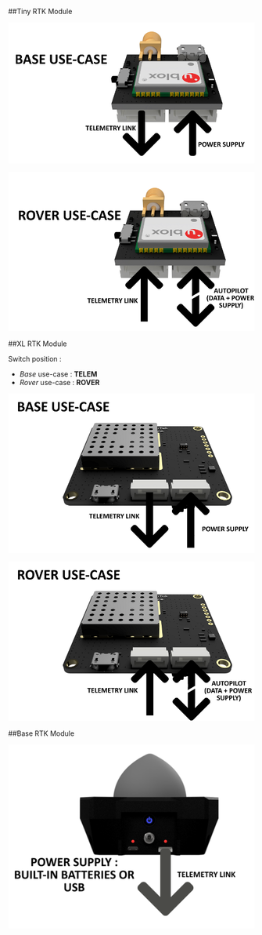 ##Tiny RTK Module

<p align="center">
  <img src="./images/schemaTiny1.png?raw=true" alt="Wiring tiny"/>
</p>

<p align="center">
  <img src="./images/schemaTiny2.png?raw=true" alt="Wiring tiny"/>
</p>

##XL RTK Module

Switch position : 
* _Base_ use-case : **TELEM**
* _Rover_ use-case : **ROVER**

<p align="center">
  <img src="./images/schemaXL1.png?raw=true" alt="Wiring XL"/>
</p>

<p align="center">
  <img src="./images/schemaXL2.png?raw=true" alt="Wiring XL"/>
</p>

##Base RTK Module

<p align="center">
  <img src="./images/schemaBase.png?raw=true" alt="Wiring Base"/>
</p>